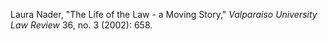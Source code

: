 Laura Nader, "The Life of the Law - a Moving Story," *Valparaiso University Law Review* 36, no. 3 (2002): 658.